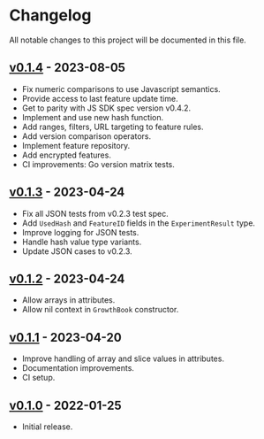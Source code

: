 # Changelog

All notable changes to this project will be documented in this file.

## [v0.1.4](https://pkg.go.dev/github.com/growthbook/growthbook-golang@v0.1.4) - 2023-08-05

- Fix numeric comparisons to use Javascript semantics.
- Provide access to last feature update time.
- Get to parity with JS SDK spec version v0.4.2.
- Implement and use new hash function.
- Add ranges, filters, URL targeting to feature rules.
- Add version comparison operators.
- Implement feature repository.
- Add encrypted features.
- CI improvements: Go version matrix tests.


## [v0.1.3](https://pkg.go.dev/github.com/growthbook/growthbook-golang@v0.1.3) - 2023-04-24

- Fix all JSON tests from v0.2.3 test spec.
- Add `UsedHash` and `FeatureID` fields in the `ExperimentResult` type.
- Improve logging for JSON tests.
- Handle hash value type variants.
- Update JSON cases to v0.2.3.


## [v0.1.2](https://pkg.go.dev/github.com/growthbook/growthbook-golang@v0.1.2) - 2023-04-24

- Allow arrays in attributes.
- Allow nil context in `GrowthBook` constructor.
    

## [v0.1.1](https://pkg.go.dev/github.com/growthbook/growthbook-golang@v0.1.1) - 2023-04-20

- Improve handling of array and slice values in attributes.
- Documentation improvements.
- CI setup.


## [v0.1.0](https://pkg.go.dev/github.com/growthbook/growthbook-golang@v0.1.0) - 2022-01-25

- Initial release.
